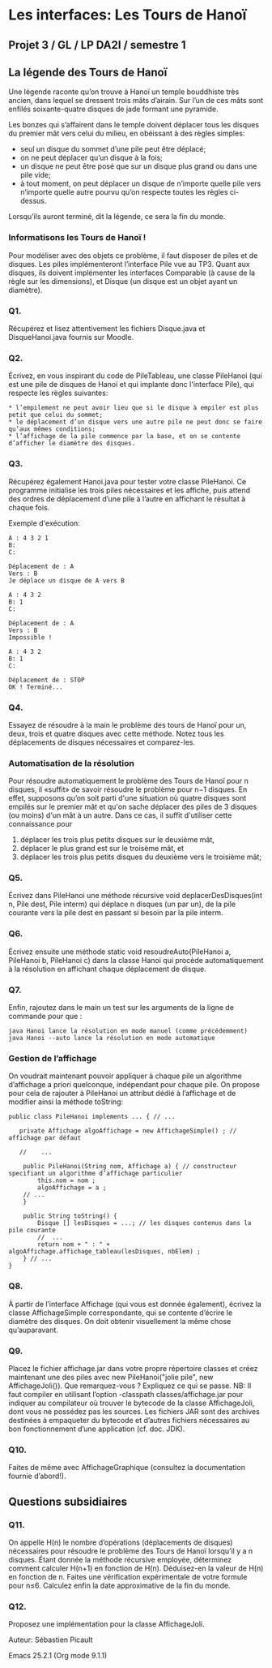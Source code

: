 # Les interfaces: Les Tours de Hanoï
  
## Projet 3 / GL / LP DA2I / semestre 1
  
## La légende des Tours de Hanoï
  
Une légende raconte qu’on trouve à Hanoï un temple bouddhiste très ancien, dans lequel se dressent trois mâts d’airain. Sur l’un de ces mâts sont enfilés soixante-quatre disques de jade formant une pyramide.  
  
Les bonzes qui s’affairent dans le temple doivent déplacer tous les disques du premier mât vers celui du milieu, en obéissant à des règles simples:  
  
* seul un disque du sommet d’une pile peut être déplacé;  
* on ne peut déplacer qu’un disque à la fois;  
* un disque ne peut être posé que sur un disque plus grand ou dans une pile vide;  
* à tout moment, on peut déplacer un disque de n’importe quelle pile vers n’importe quelle autre pourvu qu’on respecte toutes les règles ci-dessus.  
  
Lorsqu’ils auront terminé, dit la légende, ce sera la fin du monde.  
  
### Informatisons les Tours de Hanoï !   
  
Pour modéliser avec des objets ce problème, il faut disposer de piles et de disques. Les piles implémenteront l’interface Pile vue au TP3. Quant aux disques, ils doivent implémenter les interfaces Comparable (à cause de la règle sur les dimensions), et Disque (un disque est un objet ayant un diamètre).  
    
### Q1.  

Récupérez et lisez attentivement les fichiers Disque.java et DisqueHanoi.java fournis sur Moodle.
  
### Q2.  

Écrivez, en vous inspirant du code de PileTableau, une classe PileHanoi (qui est une pile de disques de Hanoï et qui implante donc l'interface Pile), qui respecte les règles suivantes:  
  
    * l’empilement ne peut avoir lieu que si le disque à empiler est plus petit que celui du sommet;
    * le déplacement d’un disque vers une autre pile ne peut donc se faire qu’aux mêmes conditions;
    * l’affichage de la pile commence par la base, et on se contente d’afficher le diamètre des disques.
  
### Q3.  

Récupérez également Hanoi.java pour tester votre classe PileHanoi. Ce programme initialise les trois piles nécessaires et les affiche, puis attend des ordres de déplacement d’une pile à l’autre en affichant le résultat à chaque fois.  

  
Exemple d'exécution:  
  
    A : 4 3 2 1
    B:
    C:

    Déplacement de : A
    Vers : B
    Je déplace un disque de A vers B

    A : 4 3 2
    B: 1
    C:

    Déplacement de : A
    Vers : B
    Impossible !

    A : 4 3 2
    B: 1
    C:

    Déplacement de : STOP
    OK ! Terminé...
   
### Q4.  

Essayez de résoudre à la main le problème des tours de Hanoï pour un, deux, trois et quatre disques avec cette méthode. Notez tous les déplacements de disques nécessaires et comparez-les.  
  
### Automatisation de la résolution  

Pour résoudre automatiquement le problème des Tours de Hanoï pour n disques, il «suffit» de savoir résoudre le problème pour n−1 disques. En effet, supposons qu’on soit parti d'une situation où quatre disques sont empilés sur le premier mât et qu'on sache déplacer des piles de 3 disques (ou moins) d'un mât à un autre. Dans ce cas, il suffit d'utiliser cette connaissance pour  

1. déplacer les trois plus petits disques sur le deuxième mât,
2. déplacer le plus grand est sur le troisème mât, et
3. déplacer les trois plus petits disques du deuxième vers le troisième mât;
  
  
### Q5.  

Écrivez dans PileHanoi une méthode récursive void deplacerDesDisques(int n, Pile dest, Pile interm) qui déplace n disques (un par un), de la pile courante vers la pile dest en passant si besoin par la pile interm.  
  
### Q6.  

Écrivez ensuite une méthode static void resoudreAuto(PileHanoi a, PileHanoi b, PileHanoi c) dans la classe Hanoi qui procède automatiquement à la résolution en affichant chaque déplacement de disque.  
  
### Q7.  

Enfin, rajoutez dans le main un test sur les arguments de la ligne de commande pour que :  
  
    java Hanoi lance la résolution en mode manuel (comme précédemment)
    java Hanoi --auto lance la résolution en mode automatique
    
  
### Gestion de l’affichage  
  
On voudrait maintenant pouvoir appliquer à chaque pile un algorithme d’affichage a priori quelconque, indépendant pour chaque pile. On propose pour cela de rajouter à PileHanoi un attribut dédié à l’affichage et de modifier ainsi la méthode toString:  
  

```
public class PileHanoi implements ... { // ...

   private Affichage algoAffichage = new AffichageSimple() ; // affichage par défaut
  
   //    ...

    public PileHanoi(String nom, Affichage a) { // constructeur specifiant un algorithme d’affichage particulier
        this.nom = nom ;
        algoAffichage = a ;
    // ...
    }

    public String toString() {
        Disque [] lesDisques = ...; // les disques contenus dans la pile courante
        //  ...
        return nom + " : " + algoAffichage.affichage_tableau(lesDisques, nbElem) ;
    } // ...
}

```

### Q8.  

À partir de l’interface Affichage (qui vous est donnée également), écrivez la classe AffichageSimple correspondante, qui se contente d’écrire le diamètre des disques. On doit obtenir visuellement la même chose qu’auparavant.
  
### Q9.

Placez le fichier affichage.jar dans votre propre répertoire classes et créez maintenant une des piles avec new PileHanoi("jolie pile", new AffichageJoli()). Que remarquez-vous ? Expliquez ce qui se passe. NB: Il faut compiler en utilisant l’option -classpath classes/affichage.jar pour indiquer au compilateur où trouver le bytecode de la classe AffichageJoli, dont vous ne possédez pas les sources. Les fichiers JAR sont des archives destinées à empaqueter du bytecode et d’autres fichiers nécessaires au bon fonctionnement d’une application (cf. doc. JDK).  
  
### Q10.

Faites de même avec AffichageGraphique (consultez la documentation fournie d’abord!).  
  
## Questions subsidiaires  

### Q11.

On appelle H(n) le nombre d’opérations (déplacements de disques) nécessaires pour résoudre le problème des Tours de Hanoï lorsqu’il y a n disques. Étant donnée la méthode récursive employée, déterminez comment calculer H(n+1) en fonction de H(n). Déduisez-en la valeur de H(n) en fonction de n. Faites une vérification expérimentale de votre formule pour n≤6. Calculez enfin la date approximative de la fin du monde.

### Q12.  
Proposez une implémentation pour la classe AffichageJoli.  
  
Auteur: Sébastien Picault  
  
Emacs 25.2.1 (Org mode 9.1.1)
